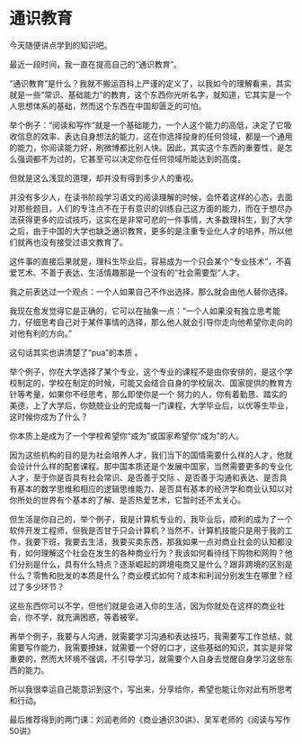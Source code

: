 # 通识教育

今天随便讲点学到的知识吧。

最近一段时间，我一直在提高自己的“通识教育”。

“通识教育”是什么？我就不搬运百科上严谨的定义了，以我如今的理解看来，其实就是一些“常识、基础能力”的教育，这个东西你光听名字，就知道，它其实是一个人思想体系的基础，然而这个东西在中国却匮乏的可怕。

举个例子：“阅读和写作”就是一个基础能力，一个人这个能力的高低，决定了它吸收信息的效率、表达自身想法的能力，这在你选择投身的任何领域，都是一个通用的能力，你阅读能力好，刷微博都比别人快。因此，其实这个东西的重要性，是怎么强调都不为过的，它甚至可以决定你在任何领域所能达到的高度。

但就是这么浅显的道理，却并没有得到多少人的重视。

并没有多少人，在读书阶段学习语文的阅读理解的时候，会怀着这样的心态，去面对那些题目，人们的专注点不在于有意识的训练自己这方面的能力，而在于想尽办法获得更多的应试技巧，这实在是非常可悲的一件事情，大多数理科生，到了大学之后，由于中国的大学也缺乏通识教育，更多的是注重专业化人才的培养，所以他们就再也没有接受过语文教育了。

这件事的直接后果就是，理科生毕业后，容易成为一个只会某个“专业技术”，不喜爱艺术、不善于表达、生活情趣那是一个没有的“社会需要型”人才。

我之前表达过一个观点：一个人如果自己不作出选择，那么就会由他人替你选择。

我现在愈发觉得它是正确的，它可以在抽象一点：“一个人如果没有独立思考能力，仔细思考自己对于某件事情的选择，那么他人就会引导你走向他希望你走向的对他有利的方向。”

这句话其实也讲清楚了“pua”的本质 。

举个例子，你在大学选择了某个专业，这个专业的课程不是由你安排的，是这个学校制定的，学校在制定的时候，可能又会结合自身的学校层次、国家提供的教育方针等考量，如果你不经思考，那么即使你是一个
努力的人，你有着勤恳、踏实的美德，上了大学后，你兢兢业业的完成每一门课程，大学毕业后，以优等生毕业，这时候你成为了什么？

你本质上是成为了一个学校希望你“成为”或国家希望你“成为”的人。

因为这些机构的目的是为社会培养人才，我们当下的国情需要什么样的人才，他就会设计什么样的配套课程。那中国本质还是个发展中国家，当然需要更多的专业化人才，至于你是否具有社会常识、是否善于交际
、是否善于沟通和表达、是否具有基本的数学思维和相应的逻辑思维能力、是否具有基本的经济学和商业认知以对你所处的世界有个基本的了解、是否热爱艺术，它暂时还不太关心。

但生活是你自己的，举个例子，我是计算机专业的，我毕业后，顺利的成为了一个软件开发工程师，但我是否甘于只会计算机？当然不，计算机技能只是用于我的工作，我要下班，我要去生活，我要买卖东西，那我如果一点对商业社会的认知都没有，如何理解这个社会在发生的各种商业行为？我该如何看待线下购物和网购？他们分别是什么，具有什么特点？逐渐崛起的跨境电商又是什么？跟非跨境的区别是什么？零售和批发的本质是什么？商业模式如何？成本和利润分别发生在哪里？经过了多少环节？

这些东西你可以不学，但他们就是会进入你的生活，因为你就处在这样的商业社会，你不学，就充满困惑，等着被宰。

再举个例子，我要与人沟通，就需要学习沟通和表达技巧，我需要写工作总结，就需要写作能力，我需要撩妹，就需要一个好的口才，这些基础的知识，其实是非常重要的，然而大环境不强调，不引导学习，就需要个人自身去觉醒自身学习这些东西的能力。

所以我很幸运自己能意识到这个，写出来，分享给你，希望也能让你对此有所思考和行动。

最后推荐得到的两门课：刘润老师的《商业通识30讲》、吴军老师的《阅读与写作50讲》
